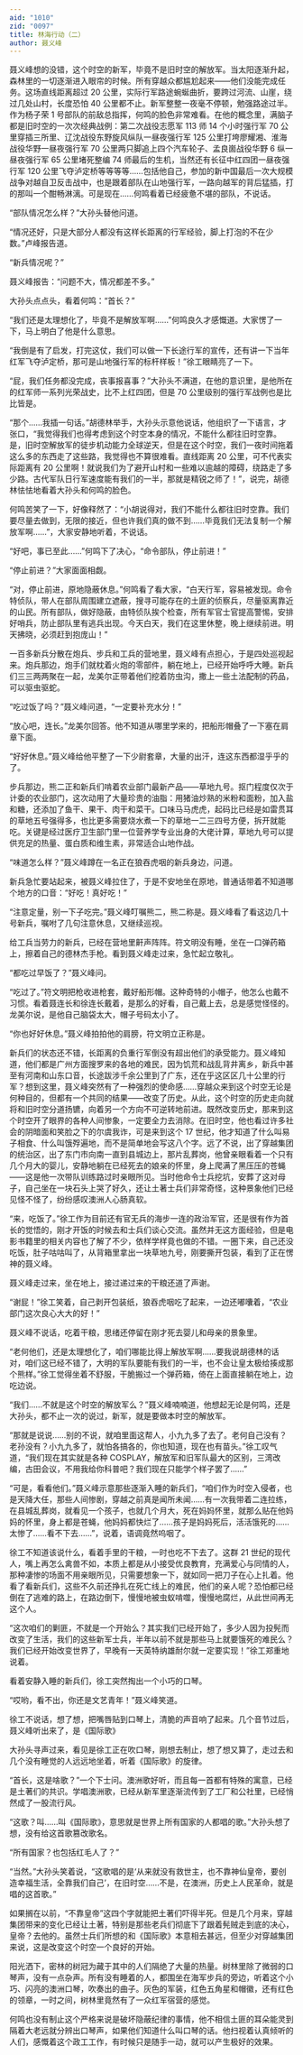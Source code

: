 ```yaml
---
aid: "1010"
zid: "0097"
title: 林海行动（二）
author: 聂义峰
---
```


聂义峰想的没错，这个时空的新军，毕竟不是旧时空的解放军。当太阳逐渐升起，森林里的一切逐渐进入眼帘的时候。所有穿越众都尴尬起来——他们没能完成任务。这场直线距离超过 20 公里，实际行军路途蜿蜒曲折，要跨过河流、山崖，绕过几处山村，长度恐怕 40 公里都不止。新军整整一夜毫不停顿，勉强路途过半。作为杨子荣 1 号部队的前敌总指挥，何鸣的脸色非常难看。在他的概念里，满脑子都是旧时空的一次次经典战例：第二次战役志愿军 113 师 14 个小时强行军 70 公里穿插三所里、辽沈战役东野旋风纵队一昼夜强行军 125 公里打垮廖耀湘、淮海战役华野一昼夜强行军 70 公里两只脚追上四个汽车轮子、孟良崮战役华野 6 纵一昼夜强行军 65 公里堵死整编 74 师最后的生机，当然还有长征中红四团一昼夜强行军 120 公里飞夺泸定桥等等等等……包括他自己，参加的新中国最后一次大规模战争对越自卫反击战中，也是跟着部队在山地强行军，一路向越军的背后猛插，打的那叫一个酣畅淋漓。可是现在……何鸣看着已经疲惫不堪的部队，不说话。

“部队情况怎么样？”大孙头替他问道。

“情况还好，只是大部分人都没有这样长距离的行军经验，脚上打泡的不在少数。”卢峰报告道。

“新兵情况呢？”

聂义峰报告：“问题不大，情况都差不多。”

大孙头点点头，看着何鸣：“首长？”

“我们还是太理想化了，毕竟不是解放军啊……”何鸣良久才感慨道。大家愣了一下，马上明白了他是什么意思。

“我倒是有了启发，打完这仗，我们可以做一下长途行军的宣传，还有讲一下当年红军飞夺泸定桥，那可是山地强行军的标杆样板！”徐工眼睛亮了一下。

“屁，我们任务都没完成，丧事报喜事？”大孙头不满道，在他的意识里，是他所在的红军师一系列光荣战史，比不上红四团，但是 70 公里级别的强行军战例也是比比皆是。

“那个……我插一句话。”胡德林举手，大孙头示意他说话，他组织了一下语言，才张口，“我觉得我们也得考虑到这个时空本身的情况，不能什么都往旧时空靠。是，旧时空解放军的徒步机动能力全球逆天，但是在这个时空，我们一夜时间拖着这么多的东西走了这些路，我觉得也不算很难看。直线距离 20 公里，可不代表实际距离有 20 公里啊！就说我们为了避开山村和一些难以逾越的障碍，绕路走了多少路。古代军队日行军速度能有我们的一半，那就是精锐之师了！”，说完，胡德林怯怯地看着大孙头和何鸣的脸色。

何鸣苦笑了一下，好像释然了：“小胡说得对，我们不能什么都往旧时空靠。我们要尽量去做到，无限的接近，但也许我们真的做不到……毕竟我们无法复制一个解放军啊……”，大家安静地听着，不说话。

“好吧，事已至此……”何鸣下了决心，“命令部队，停止前进！”

“停止前进？”大家面面相觑。

“对，停止前进，原地隐蔽休息。”何鸣看了看大家，“白天行军，容易被发现。命令特侦队，带人在部队周围建立遮蔽，搜寻可能存在的土匪的侦察兵，尽量驱离靠近的山民。所有部队，做好隐蔽，由特侦队挨个检查，所有军官士官提高警惕，安排好哨兵，防止部队里有逃兵出现。今天白天，我们在这里休整，晚上继续前进。明天拂晓，必须赶到抱庞山！”

一百多新兵分散在炮兵、步兵和工兵的营地里，聂义峰有点担心，于是四处巡视起来。炮兵那边，炮手们就枕着火炮的零部件，躺在地上，已经开始呼呼大睡。新兵们三三两两聚在一起，龙美尔正带着他们挖着防虫沟，撒上一些土法配制的药品，可以驱虫驱蛇。

“吃过饭了吗？”聂义峰问道，“一定要补充水分！”

“放心吧，连长。”龙美尔回答。他不知道从哪里学来的，把船形帽叠了一下塞在肩章下面。

“好好休息。”聂义峰给他平整了一下少尉套章，大量的出汗，连这东西都湿乎乎的了。

步兵那边，熊二正和新兵们啃着农业部门最新产品——草地九号。抠门程度仅次于计委的农业部门，这次动用了大量珍贵的油脂：用猪油炒熟的米粉和面粉，加入盐和糖，还添加了鱼干、果干、肉干和菜干。口味马马虎虎，起码比已经是如雷贯耳的草地五号强得多，也比更多需要烧水煮一下的草地一二三四号方便，拆开就能吃。关键是经过医疗卫生部门里一位营养学专业出身的大佬计算，草地九号可以提供充足的热量、蛋白质和维生素，非常适合山地作战。

“味道怎么样？”聂义峰蹲在一名正在狼吞虎咽的新兵身边，问道。

新兵急忙要站起来，被聂义峰拉住了，于是不安地坐在原地，普通话带着不知道哪个地方的口音：“好吃！真好吃！”

“注意定量，别一下子吃完。”聂义峰叮嘱熊二，熊二称是。聂义峰看了看这边几十号新兵，嘱咐了几句注意休息，又继续巡视。

给工兵当劳力的新兵，已经在营地里鼾声阵阵。符文明没有睡，坐在一口弹药箱上，擦着自己的德林杰手枪。看到聂义峰走过来，急忙起立敬礼。

“都吃过早饭了？”聂义峰问。

“吃过了。”符文明把枪收进枪套，戴好船形帽。这种奇特的小帽子，他怎么也戴不习惯。看着聂连长和徐连长戴着，是那么的好看，自己戴上去，总是感觉怪怪的。龙美尔说，是他自己脑袋太大，帽子号码太小了。

“你也好好休息。”聂义峰拍拍他的肩膀，符文明立正称是。

新兵们的状态还不错，长距离的负重行军倒没有超出他们的承受能力。聂义峰知道，他们都是广州方面搜罗来的各地的难民，因为饥荒和战乱背井离乡，新兵中甚至有河南和山东口音，长途跋涉千余公里到了广东，还在乎这区区几十公里的行军？想到这里，聂义峰突然有了一种强烈的使命感……穿越众来到这个时空无论是何种目的，但都有一个共同的结果——改变了历史。从此，这个时空的历史走向就将和旧时空分道扬镳，向着另一个方向不可逆转地前进。既然改变历史，那来到这个时空开了眼界的各种人间惨象，一定要全力去消除。在旧时空，他也看过许多社会的阴暗面和笑脸之下的尔虞我诈，可是来到这个 17 世纪，他才知道了什么叫易子相食、什么叫饿殍遍地，而不是简单地会写这八个字。远了不说，出了穿越集团的统治区，出了东门市向南一直到县城边上，那片乱葬岗，他曾亲眼看着一个只有几个月大的婴儿，安静地躺在已经死去的娘亲的怀里，身上爬满了黑压压的苍蝇——这是他一次带队训练路过时亲眼所见。当时他命令士兵挖坑，安葬了这对母子，自己坐在一块石头上哭了好久，还让土著士兵们非常奇怪，这种景象他们已经见怪不怪了，纷纷感叹澳洲人心肠真软。

“来，吃饭了。”徐工作为目前还有官无兵的海步一连的政治军官，还是很有作为首长的觉悟的，刚才开饭的时候去和士兵们谈心交流。虽然并无这方面经验，但是电影书籍里的相关内容也了解了不少，依样学样竟也做的不错。一圈下来，自己还没吃饭，肚子咕咕叫了，从背箱里拿出一块草地九号，刚要撕开包装，看到了正在愣神的聂义峰。

聂义峰走过来，坐在地上，接过递过来的干粮还道了声谢。

“谢屁！”徐工笑着，自己剥开包装纸，狼吞虎咽吃了起来，一边还嘟囔着，“农业部门这次良心大大的好！”

聂义峰不说话，吃着干粮，思绪还停留在刚才死去婴儿和母亲的景象里。

“老何他们，还是太理想化了，咱们哪能比得上解放军啊……要我说胡德林的话对，咱们这已经不错了，大明的军队要能有我们的一半，也不会让皇太极给揍成那个熊样。”徐工觉得坐着不舒服，干脆搬过一个弹药箱，倚在上面直接躺在地上，边吃边说。

“我们……不就是这个时空的解放军么？”聂义峰喃喃道，他想起无论是何鸣，还是大孙头，都不止一次的说过，新军，就是要做本时空的解放军。

“那就是说说……别的不说，就咱里面这帮人，小九九多了去了。老何自己没有？老孙没有？小九九多了，就怕各搞各的，你也知道，现在也有苗头。”徐工叹气道，“我们现在其实就是各种 COSPLAY，解放军和旧军队最大的区别，三湾改编，古田会议，不用我给你科普吧？我们现在只能学个样子罢了……”

“可是，看看他们。”聂义峰示意那些逐渐入睡的新兵们，“咱们作为时空入侵者，也是天降大任，那些人间惨剧，穿越之前真是闻所未闻……有一次我带着二连拉练，在县城乱葬岗，就看见一个孩子，也就几个月大，死在妈妈怀里，就那么贴在他妈妈的怀里，身上都是苍蝇，他妈妈都快烂了……孩子是妈妈死后，活活饿死的……太惨了……看不下去……”，说着，语调竟然呜咽了。

徐工不知道该说什么，看着手里的干粮，一时也吃不下去了。这群 21 世纪的现代人，嘴上再怎么禽兽不如，本质上都是从小接受优良教育，充满爱心与同情的人，那种凄惨的场面不用亲眼所见，只需要想象一下，就如同一把刀子在心上扎着。他看了看新兵们，这些不久前还挣扎在死亡线上的难民，他们的亲人呢？恐怕都已经倒在了逃难的路上，在路边倒下，慢慢地被虫蚁啃噬，慢慢地腐烂，从此世间再无这个人。

“这次咱们的剿匪，不就是一个开始么？其实我们已经开始了，多少人因为投髡而改变了生活，我们的这些新军士兵，半年以前不就是那些马上就要饿死的难民么？我们已经开始改变世界了，早晚有一天英特纳雄耐尔就一定要实现！”徐工郑重地说着。

看着安静入睡的新兵们，徐工突然掏出一个小巧的口琴。

“哎哟，看不出，你还是文艺青年！”聂义峰笑道。

徐工不说话，想了想，把嘴唇贴到口琴上，清脆的声音响了起来。几个音节过后，聂义峰听出来了，是《国际歌》

大孙头寻声过来，看见是徐工正在吹口琴，刚想去制止，想了想又算了，走过去和几个没有睡觉的人远远地坐着，听着《国际歌》的旋律。

“首长，这是啥歌？”一个下士问。澳洲歌好听，而且每一首都有特殊的寓意，已经是土著们的共识。学唱澳洲歌，已经从新军里逐渐流传到了工厂和公社里，已经悄然成了一股流行风。

“这歌？叫……叫《国际歌》，意思就是世界上所有国家的人都唱的歌。”大孙头想了想，没有给这首歌篡改歌名。

“所有国家？也包括红毛人了？”

“当然。”大孙头笑着说，“这歌唱的是‘从来就没有救世主，也不靠神仙皇帝，要创造幸福生活，全靠我们自己’，在旧时空……不是，在澳洲，历史上人民革命，就是唱的这首歌。”

如果搁在以前，“不靠皇帝”这四个字就能把土著们吓得半死。但是几个月来，穿越集团带来的变化已经让土著，特别是那些老兵们彻底下了跟着髡贼走到底的决心，皇帝？去他的。虽然士兵们所想的和《国际歌》本意相去甚远，但至少对穿越集团来说，这是改变这个时空一个良好的开始。

阳光洒下，密林的树冠为藏于其中的人们隔绝了大量的热量。树林里除了微弱的口琴声，没有一点杂声。所有没有睡着的人，都围坐在海军步兵的旁边，听着这个小巧、闪亮的澳洲口琴，吹奏出的曲子。灰色的军装，红色五角星和帽徽，还有红色的领章，一时之间，树林里竟然有了一众红军宿营的感觉。

何鸣也没有制止这个严格来说是破坏隐蔽纪律的事情，他不相信土匪的耳朵能灵到隔着大老远就分辨出口琴声，如果他们知道什么叫口琴的话。他扫视着认真倾听的人们，感慨着这个政工工作，有时候只是随手一动，就可以产生极好的效果。
